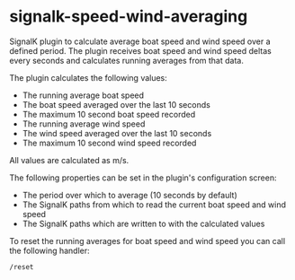 # signalk-speed-wind-averaging
SignalK plugin to calculate average boat speed and wind speed over a defined period.  The plugin receives boat speed and wind speed deltas every seconds and calculates running averages from that data.

The plugin calculates the following values:

- The running average boat speed
- The boat speed averaged over the last 10 seconds
- The maximum 10 second boat speed recorded
- The running average wind speed
- The wind speed averaged over the last 10 seconds
- The maximum 10 second wind speed recorded

All values are calculated as m/s.

The following properties can be set in the plugin's configuration screen:

- The period over which to average (10 seconds by default)
- The SignalK paths from which to read the current boat speed and wind speed
- The SignalK paths which are written to with the calculated values

To reset the running averages for boat speed and wind speed you can call the following handler:

`/reset`
